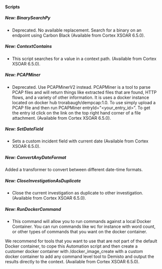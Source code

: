 
#### Scripts
##### New: BinarySearchPy
- Deprecated. No available replacement. Search for a binary on an endpoint using Carbon Black (Available from Cortex XSOAR 6.5.0).
##### New: ContextContains
- This script searches for a value in a context path. (Available from Cortex XSOAR 6.5.0).
##### New: PCAPMiner
- Deprecated. Use PCAPMinerV2 instead. PCAPMiner is a tool to parse PCAP files and will return things like extracted files that are found, HTTP flows, and a variety of other information. It is uses a docker instance located on docker hub trorabaugh/dempcap:1.0.  To use simply upload a PCAP file and then run PCAPMiner entryId="<your_entry_id>". To get the entry id click on the link on the top right hand corner of a file attachment. (Available from Cortex XSOAR 6.5.0).
##### New: SetDateField
- Sets a custom incident field with current date (Available from Cortex XSOAR 6.5.0).
##### New: ConvertAnyDateFormat
Added a transformer to convert between different date-time formats.
##### New: CloseInvestigationAsDuplicate
- Close the current investigation as duplicate to other investigation. (Available from Cortex XSOAR 6.5.0).
##### New: RunDockerCommand
- This command will allow you to run commands against a local Docker Container. You can run commands like wc for instance with word count, or other types of commands that you want on the docker container. 

We recommend for tools that you want to use that are not part of the default Docker container, to cope this Automation script and then create a customer docker container with /docker_image_create with a custom docker container to add any command level tool to Demisto and output the results directly to the context. (Available from Cortex XSOAR 6.5.0).
